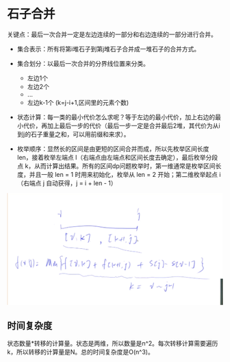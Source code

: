 # 石子合并

关键点：最后一次合并一定是左边连续的一部分和右边连续的一部分进行合并。

- 集合表示：所有将第i堆石子到第j堆石子合并成一堆石子的合并方式。
- 集合划分：以最后一次合并的分界线位置来分类。

  - 左边1个
  - 左边2个
  - ...
  - 左边k-1个 (k=j-i+1,区间里的元素个数)
- 状态计算：每一类的最小代价怎么求呢？等于左边的最小代价，加上右边的最小代价，再加上最后一步的代价（最后一步一定是合并最后2堆，其代价为从i到j的石子重量之和，可以用前缀和来求）。
- 枚举顺序：显然长的区间是由更短的区间合并而成，所以先枚举区间长度 len，接着枚举左端点 l（右端点由左端点和区间长度去确定），最后枚举分段点 k，从而计算出结果。所有的区间dp问题枚举时，第一维通常是枚举区间长度，并且一般 len = 1 时用来初始化，枚举从 len = 2 开始；第二维枚举起点 i （右端点 j 自动获得，j = i + len - 1）

![](imgs/1.png)

## 时间复杂度

状态数量*转移的计算量。状态是两维，所以数量是n^2。每次转移计算需要遍历k，所以转移的计算量是N。总的时间复杂度是O(n^3)。
